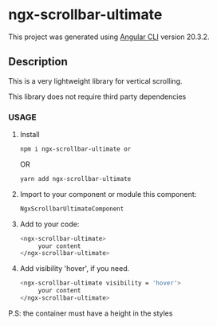 # ngx-scrollbar-ultimate

This project was generated using [Angular CLI](https://github.com/angular/angular-cli) version 20.3.2.

## Description

This is a very lightweight library for vertical scrolling. 

This library does not require third party dependencies

### USAGE

1. Install

   ```bash
   npm i ngx-scrollbar-ultimate or 
   ```
   OR

   ```bash
   yarn add ngx-scrollbar-ultimate
   ```

2. Import to your component or module this component:

   ```bash
   NgxScrollbarUltimateComponent
   ```
   
3. Add to your code:

   ```bash
   <ngx-scrollbar-ultimate>
        your content
   </ngx-scrollbar-ultimate>
   ```
4. Add visibility 'hover', if you need.

   ```bash
   <ngx-scrollbar-ultimate visibility = 'hover'>
        your content
   </ngx-scrollbar-ultimate>
   ```
P.S: the container must have a height in the styles
